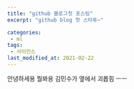 ```yaml
---
title: "github 블로그첫 포스팅"
excerpt: "github blog 첫 스타투~"

categories:
 - ml
tags:
 - 사이언스
last_modified_at: 2021-02-22
---
```


안녕하세용
뭘봐용 
김민수가 옆에서 괴롭힘 ㅡㅡ
